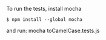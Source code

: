 To run the tests, install mocha

```$ npm install --global mocha```

and run: mocha toCamelCase.tests.js
